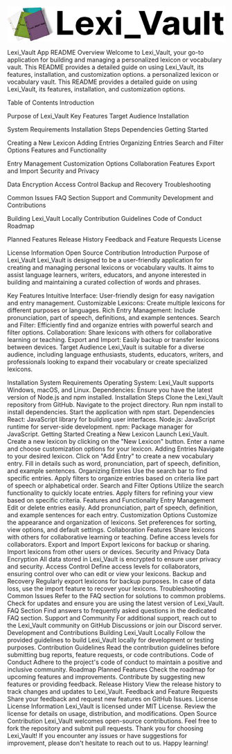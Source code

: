 <div align="center">

<p>

<img src="https://github.com/omotomiwa26/Lexi_Vault/blob/master/web_app/app/static/images/lexi_vault.png"/>

</p>

</div>
Lexi_Vault App README Overview Welcome to Lexi_Vault, your go-to application for building and managing a personalized lexicon or vocabulary vault. This README provides a detailed guide on using Lexi_Vault, its features, installation, and customization options.
a personalized lexicon or vocabulary vault. This README provides a detailed guide on using Lexi_Vault, its features, installation, and customization options.

Table of Contents
Introduction

Purpose of Lexi_Vault
Key Features
Target Audience
Installation

System Requirements
Installation Steps
Dependencies
Getting Started

Creating a New Lexicon
Adding Entries
Organizing Entries
Search and Filter Options
Features and Functionality

Entry Management
Customization Options
Collaboration Features
Export and Import
Security and Privacy

Data Encryption
Access Control
Backup and Recovery
Troubleshooting

Common Issues
FAQ Section
Support and Community
Development and Contributions

Building Lexi_Vault Locally
Contribution Guidelines
Code of Conduct
Roadmap

Planned Features
Release History
Feedback and Feature Requests
License

License Information
Open Source Contribution
Introduction
Purpose of Lexi_Vault
Lexi_Vault is designed to be a user-friendly application for creating and managing personal lexicons or vocabulary vaults. It aims to assist language learners, writers, educators, and anyone interested in building and maintaining a curated collection of words and phrases.

Key Features
Intuitive Interface: User-friendly design for easy navigation and entry management.
Customizable Lexicons: Create multiple lexicons for different purposes or languages.
Rich Entry Management: Include pronunciation, part of speech, definitions, and example sentences.
Search and Filter: Efficiently find and organize entries with powerful search and filter options.
Collaboration: Share lexicons with others for collaborative learning or teaching.
Export and Import: Easily backup or transfer lexicons between devices.
Target Audience
Lexi_Vault is suitable for a diverse audience, including language enthusiasts, students, educators, writers, and professionals looking to expand their vocabulary or create specialized lexicons.

Installation
System Requirements
Operating System: Lexi_Vault supports Windows, macOS, and Linux.
Dependencies: Ensure you have the latest version of Node.js and npm installed.
Installation Steps
Clone the Lexi_Vault repository from GitHub.
Navigate to the project directory.
Run npm install to install dependencies.
Start the application with npm start.
Dependencies
React: JavaScript library for building user interfaces.
Node.js: JavaScript runtime for server-side development.
npm: Package manager for JavaScript.
Getting Started
Creating a New Lexicon
Launch Lexi_Vault.
Create a new lexicon by clicking on the "New Lexicon" button.
Enter a name and choose customization options for your lexicon.
Adding Entries
Navigate to your desired lexicon.
Click on "Add Entry" to create a new vocabulary entry.
Fill in details such as word, pronunciation, part of speech, definition, and example sentences.
Organizing Entries
Use the search bar to find specific entries.
Apply filters to organize entries based on criteria like part of speech or alphabetical order.
Search and Filter Options
Utilize the search functionality to quickly locate entries.
Apply filters for refining your view based on specific criteria.
Features and Functionality
Entry Management
Edit or delete entries easily.
Add pronunciation, part of speech, definition, and example sentences for each entry.
Customization Options
Customize the appearance and organization of lexicons.
Set preferences for sorting, view options, and default settings.
Collaboration Features
Share lexicons with others for collaborative learning or teaching.
Define access levels for collaborators.
Export and Import
Export lexicons for backup or sharing.
Import lexicons from other users or devices.
Security and Privacy
Data Encryption
All data stored in Lexi_Vault is encrypted to ensure user privacy and security.
Access Control
Define access levels for collaborators, ensuring control over who can edit or view your lexicons.
Backup and Recovery
Regularly export lexicons for backup purposes.
In case of data loss, use the import feature to recover your lexicons.
Troubleshooting
Common Issues
Refer to the FAQ section for solutions to common problems.
Check for updates and ensure you are using the latest version of Lexi_Vault.
FAQ Section
Find answers to frequently asked questions in the dedicated FAQ section.
Support and Community
For additional support, reach out to the Lexi_Vault community on GitHub Discussions or join our Discord server.
Development and Contributions
Building Lexi_Vault Locally
Follow the provided guidelines to build Lexi_Vault locally for development or testing purposes.
Contribution Guidelines
Read the contribution guidelines before submitting bug reports, feature requests, or code contributions.
Code of Conduct
Adhere to the project's code of conduct to maintain a positive and inclusive community.
Roadmap
Planned Features
Check the roadmap for upcoming features and improvements.
Contribute by suggesting new features or providing feedback.
Release History
View the release history to track changes and updates to Lexi_Vault.
Feedback and Feature Requests
Share your feedback and request new features on GitHub Issues.
License
License Information
Lexi_Vault is licensed under MIT License.
Review the license for details on usage, distribution, and modifications.
Open Source Contribution
Lexi_Vault welcomes open-source contributions. Feel free to fork the repository and submit pull requests.
Thank you for choosing Lexi_Vault! If you encounter any issues or have suggestions for improvement, please don't hesitate to reach out to us. Happy learning!
